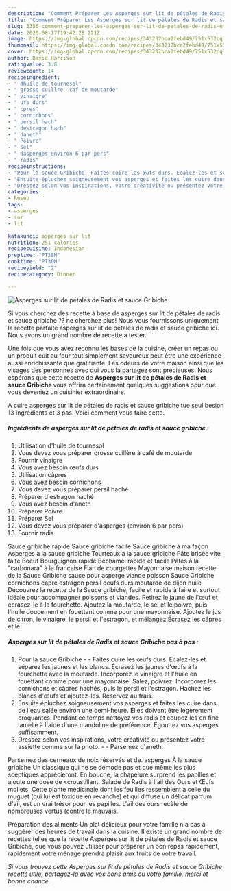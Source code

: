 ```yaml
---
description: "Comment Préparer Les Asperges sur lit de pétales de Radis et sauce Gribiche"
title: "Comment Préparer Les Asperges sur lit de pétales de Radis et sauce Gribiche"
slug: 3356-comment-preparer-les-asperges-sur-lit-de-petales-de-radis-et-sauce-gribiche
date: 2020-08-17T19:42:28.221Z
image: https://img-global.cpcdn.com/recipes/343232bca2febd49/751x532cq70/asperges-sur-lit-de-petales-de-radis-et-sauce-gribiche-photo-principale-de-la-recette.jpg
thumbnail: https://img-global.cpcdn.com/recipes/343232bca2febd49/751x532cq70/asperges-sur-lit-de-petales-de-radis-et-sauce-gribiche-photo-principale-de-la-recette.jpg
cover: https://img-global.cpcdn.com/recipes/343232bca2febd49/751x532cq70/asperges-sur-lit-de-petales-de-radis-et-sauce-gribiche-photo-principale-de-la-recette.jpg
author: David Harrison
ratingvalue: 3.8
reviewcount: 14
recipeingredient:
- " dhuile de tournesol"
- " grosse cuillre  caf de moutarde"
- " vinaigre"
- " ufs durs"
- " cpres"
- " cornichons"
- " persil hach"
- " destragon hach"
- " daneth"
- " Poivre"
- " Sel"
- " dasperges environ 6 par pers"
- " radis"
recipeinstructions:
- "Pour la sauce Gribiche  Faites cuire les œufs durs. Ecalez-les et séparez les jaunes et les blancs. Écrasez les jaunes d&#39;œufs à la fourchette avec la moutarde. Incorporez le vinaigre et l&#39;huile en fouettant comme pour une mayonnaise. Salez, poivrez. Incorporez les cornichons et câpres hachés, puis le persil et l&#39;estragon. Hachez les blancs d&#39;œufs et ajoutez-les. Réservez au frais."
- "Ensuite épluchez soigneusement vos asperges et faites les cuire dans de l&#39;eau salée environ une demi-heure. Elles doivent être légèrement croquantes. Pendant ce temps nettoyez vos radis et coupez les en fine lamelle à l&#39;aide d&#39;une mandoline de préférence. Égouttez vos asperges suffisamment."
- "Dressez selon vos inspirations, votre créativité ou présentez votre assiette comme sur la photo.   Parsemez d&#39;aneth."
categories:
- Resep
tags:
- asperges
- sur
- lit

katakunci: asperges sur lit 
nutrition: 251 calories
recipecuisine: Indonesian
preptime: "PT38M"
cooktime: "PT30M"
recipeyield: "2"
recipecategory: Dinner

---
```



![Asperges sur lit de pétales de Radis et sauce Gribiche](https://img-global.cpcdn.com/recipes/343232bca2febd49/751x532cq70/asperges-sur-lit-de-petales-de-radis-et-sauce-gribiche-photo-principale-de-la-recette.jpg)

Si vous cherchez des recette à base de asperges sur lit de pétales de radis et sauce gribiche ?? ne cherchez plus! Nous vous fournissons uniquement la recette parfaite asperges sur lit de pétales de radis et sauce gribiche ici. Nous avons un grand nombre de recette à tester.

Une fois que vous avez reconnu les bases de la cuisine, créer un repas ou un produit cuit au four tout simplement savoureux peut être une expérience aussi enrichissante que gratifiante. Les odeurs de votre maison ainsi que les visages des personnes avec qui vous la partagez sont précieuses. Nous espérons que cette recette de <strong> Asperges sur lit de pétales de Radis et sauce Gribiche </strong> vous offrira certainement quelques suggestions pour que vous deveniez un cuisinier extraordinaire.

<!--inarticleads1-->

À cuire asperges sur lit de pétales de radis et sauce gribiche tue seul besion 13 Ingrédients et 3 pas. Voici comment vous faire cette.

##### Ingrédients de asperges sur lit de pétales de radis et sauce gribiche :

1. Utilisation  d&#39;huile de tournesol
1. Vous devez vous préparer  grosse cuillère à café de moutarde
1. Fournir  vinaigre
1. Vous avez besoin  œufs durs
1. Utilisation  câpres
1. Vous avez besoin  cornichons
1. Vous devez vous préparer  persil haché
1. Préparer  d&#39;estragon haché
1. Vous avez besoin  d&#39;aneth
1. Préparer  Poivre
1. Préparer  Sel
1. Vous devez vous préparer  d&#39;asperges (environ 6 par pers)
1. Fournir  radis


Sauce gribiche rapide Sauce gribiche facile Sauce gribiche à ma façon Asperges à la sauce gribiche Tourteaux à la sauce gribiche Pâte brisée vite faite Boeuf Bourguignon rapide Béchamel rapide et facile Pâtes à la &#34;carbonara&#34; à la française Flan de courgettes Mayonnaise maison recette de la Sauce Gribiche sauce pour asperge viande poisson Sauce Gribiche cornichons capre estragon persil oeufs durs moutarde de dijon huile Découvrez la recette de la Sauce gribiche, facile et rapide à faire et surtout idéale pour accompagner poissons et viandes. Retirez le jaune de l&#39;œuf et écrasez-le à la fourchette. Ajoutez la moutarde, le sel et le poivre, puis l&#39;huile doucement en fouettant comme pour une mayonnaise. Ajoutez le jus de citron, le vinaigre, le persil et l&#39;estragon, et mélangez.Écrasez les câpres et le. 

<!--inarticleads2-->

##### Asperges sur lit de pétales de Radis et sauce Gribiche pas à pas :

1. Pour la sauce Gribiche -  - Faites cuire les œufs durs. Ecalez-les et séparez les jaunes et les blancs. Écrasez les jaunes d&#39;œufs à la fourchette avec la moutarde. Incorporez le vinaigre et l&#39;huile en fouettant comme pour une mayonnaise. Salez, poivrez. Incorporez les cornichons et câpres hachés, puis le persil et l&#39;estragon. Hachez les blancs d&#39;œufs et ajoutez-les. Réservez au frais.
1. Ensuite épluchez soigneusement vos asperges et faites les cuire dans de l&#39;eau salée environ une demi-heure. Elles doivent être légèrement croquantes. Pendant ce temps nettoyez vos radis et coupez les en fine lamelle à l&#39;aide d&#39;une mandoline de préférence. Égouttez vos asperges suffisamment.
1. Dressez selon vos inspirations, votre créativité ou présentez votre assiette comme sur la photo.  -  - Parsemez d&#39;aneth.


Parsemez des cerneaux de noix réservés et de. asperges À la sauce gribiche Un classique qui ne se démode pas et que même les plus sceptiques apprécieront. En bouche, la chapelure surprend les papilles et ajoute une dose de «croustillant. Salade de Radis à l&#39;ail des Ours et Œufs mollets. Cette plante médicinale dont les feuilles ressemblent à celle du muguet (qui lui est toxique en revanche) et qui diffuse un délicat parfum d&#39;ail, est un vrai trésor pour les papilles. L&#39;ail des ours recèle de nombreuses vertus (contre le mauvais. 

<!--inarticleads1-->

<p>
Préparation des aliments Un plat délicieux pour votre famille n'a pas à suggérer des heures de travail dans la cuisine. Il existe un grand nombre de recettes telles que la recette Asperges sur lit de pétales de Radis et sauce Gribiche, que vous pouvez utiliser pour préparer un bon repas rapidement, rapidement votre ménage prendra plaisir aux fruits de votre travail.
</p>

<p>
<i>Si vous trouvez cette Asperges sur lit de pétales de Radis et sauce Gribiche recette utile, partagez-la avec vos bons amis ou votre famille, merci et bonne chance.</i>
</p>
